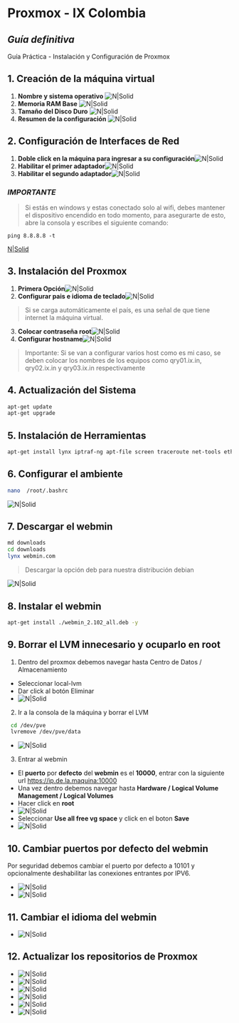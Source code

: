# Proxmox - IX Colombia
## _Guía definitiva_
Guía Práctica - Instalación y Configuración de Proxmox

## 1. Creación de la máquina virtual
  1. **Nombre y sistema operativo** ![N|Solid][0001]
  2. **Memoria RAM Base** ![N|Solid][0002]
  3. **Tamaño del Disco Duro** ![N|Solid][0003] 
  4. **Resumen de la configuración** ![N|Solid][0004]

## 2. Configuración de Interfaces de Red
  1. **Doble click en la máquina para ingresar a su configuración**![N|Solid][0005]
  2. **Habilitar el primer adaptador**![N|Solid][0006]
  3. **Habilitar el segundo adaptador**![N|Solid][0007]


### _IMPORTANTE_
  >Si estás en windows y estas conectado solo al wifi, debes mantener el dispositivo encendido en todo momento, para asegurarte de esto, abre la consola y escribes el siguiente comando:

```
ping 8.8.8.8 -t
```
[N|Solid][0008]

## 3. Instalación del Proxmox
  1. **Primera Opción**![N|Solid][0009]
  2. **Configurar pais e idioma de teclado**![N|Solid][0009.5]
>Si se carga automáticamente el país, es una señal de que tiene internet la máquina virtual.
  3. **Colocar contraseña root**![N|Solid][0010]
  4. **Configurar hostname**![N|Solid][0011]

>Importante: Si se van a configurar varios host como es mi caso, se deben colocar los nombres de los equipos como qry01.ix.in, qry02.ix.in y qry03.ix.in respectivamente

## 4. Actualización del Sistema
```sh
apt-get update
apt-get upgrade
```

## 5. Instalación de Herramientas
```sh
apt-get install lynx iptraf-ng apt-file screen traceroute net-tools ethtool
```

## 6. Configurar el ambiente
```sh
nano  /root/.bashrc
```
![N|Solid][0012]

## 7. Descargar el webmin
```sh
md downloads
cd downloads
lynx webmin.com
```
>Descargar la opción deb para nuestra distribución debian 

![N|Solid][0013]

## 8. Instalar el webmin
```sh
apt-get install ./webmin_2.102_all.deb -y
```
## 9. Borrar el LVM innecesario y ocuparlo en root
  1. Dentro del proxmox debemos navegar hasta Centro de Datos / Almacenamiento
   - Seleccionar local-lvm
   - Dar click al botón Eliminar
   - ![N|Solid][0014]
  2. Ir a la consola de la máquina y borrar el LVM

   ```sh
    cd /dev/pve
    lvremove /dev/pve/data
   ```
   - ![N|Solid][0015] 
  3. Entrar al webmin
   - El **puerto** por **defecto** del **webmin** es el **10000**, entrar con la siguiente url https://ip.de.la.maquina:10000
   - Una vez dentro debemos navegar hasta **Hardware / Logical Volume Management / Logical Volumes**
   - Hacer click en **root**
   - ![N|Solid][0016]
   -  Seleccionar **Use all free vg space** y click en el boton **Save**
   - ![N|Solid][0017] 

## 10. Cambiar puertos por defecto del webmin
  Por seguridad debemos cambiar el puerto por defecto a 10101 y opcionalmente deshabilitar las conexiones entrantes por IPV6.
   - ![N|Solid][0018]
   - ![N|Solid][0019]

## 11. Cambiar el idioma del webmin
   - ![N|Solid][0020]

## 12. Actualizar los repositorios de Proxmox
   - ![N|Solid][0021]
   - ![N|Solid][0022]
   - ![N|Solid][0023]
   - ![N|Solid][0024]
   - ![N|Solid][0025]
   - ![N|Solid][0026]


[0001]: https://raw.githubusercontent.com/ebertlast/proxmox/master/assets/0001.png
[0002]: https://raw.githubusercontent.com/ebertlast/proxmox/master/assets/0002.png
[0003]: https://raw.githubusercontent.com/ebertlast/proxmox/master/assets/0003.png
[0004]: https://raw.githubusercontent.com/ebertlast/proxmox/master/assets/0004.png
[0005]: https://raw.githubusercontent.com/ebertlast/proxmox/master/assets/0005.png
[0006]: https://raw.githubusercontent.com/ebertlast/proxmox/master/assets/0006.png
[0007]: https://raw.githubusercontent.com/ebertlast/proxmox/master/assets/0007.png
[0008]: https://raw.githubusercontent.com/ebertlast/proxmox/master/assets/0008.png
[0009]: https://raw.githubusercontent.com/ebertlast/proxmox/master/assets/0009.png
[0009.5]: https://raw.githubusercontent.com/ebertlast/proxmox/master/assets/0009.5.png
[0010]: https://raw.githubusercontent.com/ebertlast/proxmox/master/assets/0010.png
[0011]: https://raw.githubusercontent.com/ebertlast/proxmox/master/assets/0011.png
[0012]: https://raw.githubusercontent.com/ebertlast/proxmox/master/assets/0012.png
[0013]: https://raw.githubusercontent.com/ebertlast/proxmox/master/assets/0013.png
[0014]: https://raw.githubusercontent.com/ebertlast/proxmox/master/assets/0014.png
[0015]: https://raw.githubusercontent.com/ebertlast/proxmox/master/assets/0015.png
[0016]: https://raw.githubusercontent.com/ebertlast/proxmox/master/assets/0016.png
[0017]: https://raw.githubusercontent.com/ebertlast/proxmox/master/assets/0017.png
[0018]: https://raw.githubusercontent.com/ebertlast/proxmox/master/assets/0018.png
[0019]: https://raw.githubusercontent.com/ebertlast/proxmox/master/assets/0019.png
[0020]: https://raw.githubusercontent.com/ebertlast/proxmox/master/assets/0020.png
[0021]: https://raw.githubusercontent.com/ebertlast/proxmox/master/assets/0021.png
[0022]: https://raw.githubusercontent.com/ebertlast/proxmox/master/assets/0022.png
[0023]: https://raw.githubusercontent.com/ebertlast/proxmox/master/assets/0023.png
[0024]: https://raw.githubusercontent.com/ebertlast/proxmox/master/assets/0024.png
[0025]: https://raw.githubusercontent.com/ebertlast/proxmox/master/assets/0025.png
[0026]: https://raw.githubusercontent.com/ebertlast/proxmox/master/assets/0026.png

[Naranja]: http://icons.iconarchive.com/icons/google/noto-emoji-animals-nature/256/22221-cat-icon.png